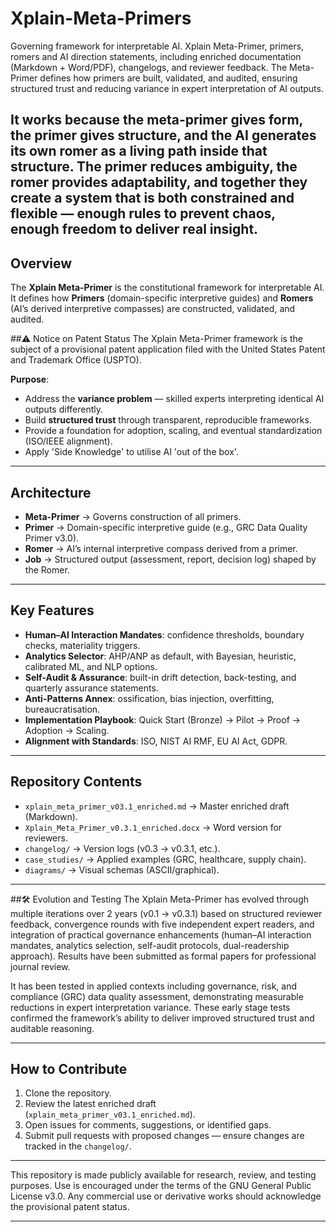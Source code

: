 # Xplain-Meta-Primers
Governing framework for interpretable AI. Xplain Meta-Primer, primers, romers and AI direction statements, including enriched documentation (Markdown + Word/PDF), changelogs, and reviewer feedback. The Meta-Primer defines how primers are built, validated, and audited, ensuring structured trust and reducing variance in expert interpretation of AI outputs.

## It works because the meta-primer gives form, the primer gives structure, and the AI generates its own romer as a living path inside that structure. The primer reduces ambiguity, the romer provides adaptability, and together they create a system that is both constrained and flexible — enough rules to prevent chaos, enough freedom to deliver real insight.

## Overview
The **Xplain Meta-Primer** is the constitutional framework for interpretable AI.  
It defines how **Primers** (domain-specific interpretive guides) and **Romers** (AI’s derived interpretive compasses) are constructed, validated, and audited.

##⚠️ Notice on Patent Status
The Xplain Meta-Primer framework is the subject of a provisional patent application filed with the United States Patent and Trademark Office (USPTO).

**Purpose**:  
- Address the **variance problem** — skilled experts interpreting identical AI outputs differently.  
- Build **structured trust** through transparent, reproducible frameworks.  
- Provide a foundation for adoption, scaling, and eventual standardization (ISO/IEEE alignment).
- Apply 'Side Knowledge' to utilise AI 'out of the box'.

---

## Architecture
- **Meta-Primer** → Governs construction of all primers.  
- **Primer** → Domain-specific interpretive guide (e.g., GRC Data Quality Primer v3.0).  
- **Romer** → AI’s internal interpretive compass derived from a primer.  
- **Job** → Structured output (assessment, report, decision log) shaped by the Romer.  

---

## Key Features
- **Human–AI Interaction Mandates**: confidence thresholds, boundary checks, materiality triggers.  
- **Analytics Selector**: AHP/ANP as default, with Bayesian, heuristic, calibrated ML, and NLP options.  
- **Self-Audit & Assurance**: built-in drift detection, back-testing, and quarterly assurance statements.  
- **Anti-Patterns Annex**: ossification, bias injection, overfitting, bureaucratisation.  
- **Implementation Playbook**: Quick Start (Bronze) → Pilot → Proof → Adoption → Scaling.  
- **Alignment with Standards**: ISO, NIST AI RMF, EU AI Act, GDPR.  

---

## Repository Contents
- `xplain_meta_primer_v03.1_enriched.md` → Master enriched draft (Markdown).  
- `Xplain_Meta_Primer_v0.3.1_enriched.docx` → Word version for reviewers.  
- `changelog/` → Version logs (v0.3 → v0.3.1, etc.).  
- `case_studies/` → Applied examples (GRC, healthcare, supply chain).  
- `diagrams/` → Visual schemas (ASCII/graphical).  

---

##🛠️ Evolution and Testing
The Xplain Meta-Primer has evolved through multiple iterations over 2 years (v0.1 → v0.3.1) based on structured reviewer feedback, convergence rounds with five independent expert readers, and integration of practical governance enhancements (human–AI interaction mandates, analytics selection, self-audit protocols, dual-readership approach).  Results have been submitted as formal papers for professional journal review.

It has been tested in applied contexts including governance, risk, and compliance (GRC) data quality assessment, demonstrating measurable reductions in expert interpretation variance. These early stage tests confirmed the framework’s ability to deliver improved structured trust and auditable reasoning.

---

## How to Contribute
1. Clone the repository.  
2. Review the latest enriched draft (`xplain_meta_primer_v03.1_enriched.md`).  
3. Open issues for comments, suggestions, or identified gaps.  
4. Submit pull requests with proposed changes — ensure changes are tracked in the `changelog/`.  

---

This repository is made publicly available for research, review, and testing purposes. Use is encouraged under the terms of the GNU General Public License v3.0. Any commercial use or derivative works should acknowledge the provisional patent status.

---

